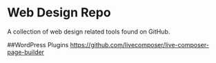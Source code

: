 # Web Design Repo
A collection of web design related tools found on GitHub.

##WordPress Plugins
https://github.com/livecomposer/live-composer-page-builder
